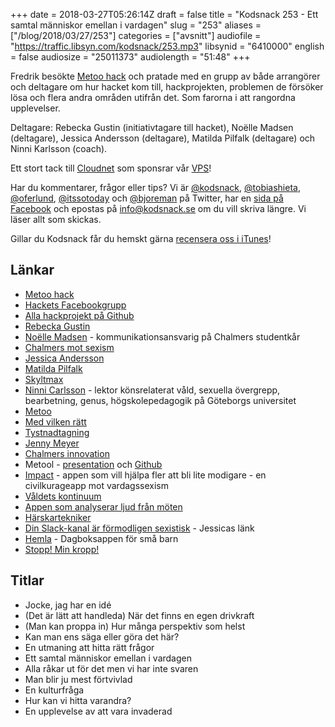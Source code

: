 +++
date = 2018-03-27T05:26:14Z
draft = false
title = "Kodsnack 253 - Ett samtal människor emellan i vardagen"
slug = "253"
aliases = ["/blog/2018/03/27/253"]
categories = ["avsnitt"]
audiofile = "https://traffic.libsyn.com/kodsnack/253.mp3"
libsynid = "6410000"
english = false
audiosize = "25011373"
audiolength = "51:48"
+++

Fredrik besökte [Metoo hack](https://metoohack.se/) och pratade med en grupp av både arrangörer och deltagare om hur hacket kom till, hackprojekten, problemen de försöker lösa och flera andra områden utifrån det. Som farorna i att rangordna upplevelser.

Deltagare: Rebecka Gustin (initiativtagare till hacket), Noëlle Madsen (deltagare), Jessica Andersson (deltagare), Matilda Pilfalk (deltagare) och Ninni Karlsson (coach).

Ett stort tack till [Cloudnet](http://www.cloudnet.se) som sponsrar vår [VPS](http://en.wikipedia.org/wiki/Virtual_private_server)!

Har du kommentarer, frågor eller tips? Vi är [@kodsnack](https://www.twitter.com/kodsnack), [@tobiashieta](https://www.twitter.com/tobiashieta), [@oferlund](https://www.twitter.com/oferlund), [@itssotoday](https://twitter.com/itssotoday) och [@bjoreman](https://www.twitter.com/bjoreman) på Twitter, har en [sida på Facebook](https://www.facebook.com/kodsnack) och epostas på [info@kodsnack.se](mailto:info@kodsnack.se) om du vill skriva längre. Vi läser allt som skickas.

Gillar du Kodsnack får du hemskt gärna [recensera oss i iTunes](http://itunes.apple.com/se/podcast/kodsnack/id561631498?l=en)!

## Länkar ##
* [Metoo hack](https://metoohack.se/)
* [Hackets Facebookgrupp](https://www.facebook.com/groups/1557820994300081/)
* [Alla hackprojekt på Github](https://github.com/MeTooHack)
* [Rebecka Gustin](https://twitter.com/rebeckagustin)
* [Noëlle Madsen](mailto:noelle.madsen@chalmersstudentkar.se) - kommunikationsansvarig på Chalmers studentkår
* [Chalmers mot sexism](https://docs.google.com/forms/d/e/1FAIpQLSecekrglJNiOHxc7IK4oIggjLkMn0lf8t1_kzx-c6cUXPgsgA/viewform)
* [Jessica Andersson](https://www.linkedin.com/in/anderssonjessica/)
* [Matilda Pilfalk](https://www.linkedin.com/in/matilda-pilfalk-0b7820151/)
* [Skyltmax](https://skyltmax.se/)
* [Ninni Carlsson](https://gu.se/omuniversitetet/personal/?userId=xcarni) - lektor könsrelaterat våld, sexuella övergrepp, bearbetning, genus, högskolepedagogik på Göteborgs universitet
* [Metoo](https://sv.wikipedia.org/wiki/Metoo)
* [Med vilken rätt](https://www.sydsvenskan.se/story/natkampajnjen-med-vilken-ratt)
* [Tystnadtagning](https://www.svtplay.se/video/17165118/tystnadtagning-nar-viskningarna-blev-till-rop)
* [Jenny Meyer](https://www.gu.se/omuniversitetet/personal?userId=xmeyje&departmentId=022470)
* [Chalmers innovation](https://innovationskontor.chalmers.se/)
* Metool - [presentation](https://github.com/MeTooHack/Team5/blob/master/metool.mp4?raw=true) och [Github](https://metoohack.se/showcase)
* [Impact](https://github.com/MeTooHack/Team15) - appen som vill hjälpa fler att bli lite modigare - en civilkurageapp mot vardagssexism
* [Våldets kontinuum](https://www.tandfonline.com/doi/abs/10.1080/07448481.1992.9936276)
* [Appen som analyserar ljud från möten](https://github.com/MeTooHack/Team10)
* [Härskartekniker](https://en.wikipedia.org/wiki/Master_suppression_techniques)
* [Din Slack-kanal är förmodligen sexistisk](https://work.qz.com/1128150/your-companys-slack-is-probably-sexist/) - Jessicas länk
* [Hemla](https://github.com/MeTooHack/Team4) - Dagboksappen för små barn
* [Stopp! Min kropp!](https://www.raddabarnen.se/vad-vi-gor/barn-utsatta-for-sexuella-overgrepp/stopp-min-kropp/)

## Titlar ##
* Jocke, jag har en idé
* (Det är lätt att handleda) När det finns en egen drivkraft
* (Man kan proppa in) Hur många perspektiv som helst
* Kan man ens säga eller göra det här?
* En utmaning att hitta rätt frågor
* Ett samtal människor emellan i vardagen
* Alla råkar ut för det men vi har inte svaren
* Man blir ju mest förtvivlad
* En kulturfråga
* Hur kan vi hitta varandra?
* En upplevelse av att vara invaderad